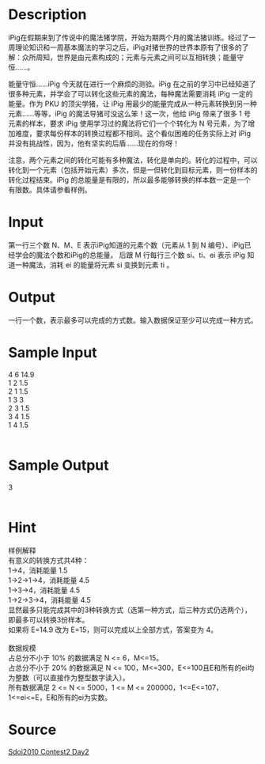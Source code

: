 
# Description

<div class="content">iPig在假期来到了传说中的魔法猪学院，开始为期两个月的魔法猪训练。经过了一周理论知识和一周基本魔法的学习之后，iPig对猪世界的世界本原有了很多的了解：众所周知，世界是由元素构成的；元素与元素之间可以互相转换；能量守恒……。

能量守恒……iPig 今天就在进行一个麻烦的测验。iPig 在之前的学习中已经知道了很多种元素，并学会了可以转化这些元素的魔法，每种魔法需要消耗 iPig 一定的能量。作为 PKU 的顶尖学猪，让 iPig 用最少的能量完成从一种元素转换到另一种元素……等等，iPig 的魔法导猪可没这么笨！这一次，他给 iPig 带来了很多 1 号元素的样本，要求 iPig 使用学习过的魔法将它们一个个转化为 N 号元素，为了增加难度，要求每份样本的转换过程都不相同。这个看似困难的任务实际上对 iPig 并没有挑战性，因为，他有坚实的后盾……现在的你呀！

注意，两个元素之间的转化可能有多种魔法，转化是单向的。转化的过程中，可以转化到一个元素（包括开始元素）多次，但是一但转化到目标元素，则一份样本的转化过程结束。iPig 的总能量是有限的，所以最多能够转换的样本数一定是一个有限数。具体请参看样例。

</div>

# Input

<div class="content">第一行三个数 N、M、E 表示iPig知道的元素个数（元素从 1 到 N 编号）、iPig已经学会的魔法个数和iPig的总能量。
后跟 M 行每行三个数 si、ti、ei 表示 iPig 知道一种魔法，消耗 ei 的能量将元素 si 变换到元素 ti 。

</div>

# Output

<div class="content">一行一个数，表示最多可以完成的方式数。输入数据保证至少可以完成一种方式。

</div>

# Sample Input

<div class="content"><span class="sampledata">4 6 14.9<br/>
1 2 1.5<br/>
2 1 1.5<br/>
1 3 3<br/>
2 3 1.5<br/>
3 4 1.5<br/>
1 4 1.5<br/>
<br/>
</span></div>

# Sample Output

<div class="content"><span class="sampledata">3<br/>
<br/>
</span></div>

# Hint

<div class="content"><p>样例解释<br/>
有意义的转换方式共4种：<br/>
1-&gt;4，消耗能量 1.5<br/>
1-&gt;2-&gt;1-&gt;4，消耗能量 4.5<br/>
1-&gt;3-&gt;4，消耗能量 4.5<br/>
1-&gt;2-&gt;3-&gt;4，消耗能量 4.5<br/>
显然最多只能完成其中的3种转换方式（选第一种方式，后三种方式仍选两个），即最多可以转换3份样本。<br/>
如果将 E=14.9 改为 E=15，则可以完成以上全部方式，答案变为 4。<br/>
<br/>
数据规模<br/>
占总分不小于 10% 的数据满足 N &lt;= 6，M&lt;=15。<br/>
占总分不小于 20% 的数据满足 N &lt;= 100，M&lt;=300，E&lt;=100且E和所有的ei均为整数（可以直接作为整型数字读入）。<br/>
所有数据满足 2 &lt;= N &lt;= 5000，1 &lt;= M &lt;= 200000，1&lt;=E&lt;=107，1&lt;=ei&lt;=E，E和所有的ei为实数。<br/>
</p></div>

# Source

<div class="content"><p><a href="problemset.php?search=Sdoi2010 Contest2 Day2">Sdoi2010 Contest2 Day2</a></p></div>

